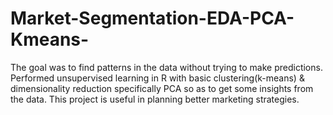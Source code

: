 # Market-Segmentation-EDA-PCA-Kmeans-
The goal was to find patterns in the data without trying to make predictions.  Performed unsupervised learning in R with basic clustering(k-means) &amp; dimensionality reduction specifically PCA so as to get some insights from the data. This project is useful in planning better marketing  strategies.
